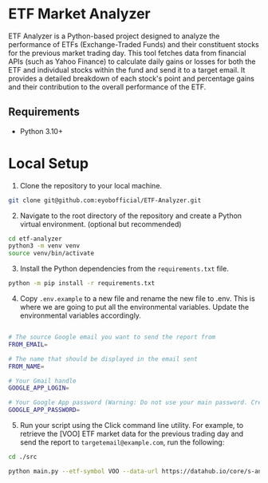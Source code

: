 # ETF Market Analyzer

ETF Analyzer is a Python-based project designed to analyze the performance of ETFs (Exchange-Traded Funds) and their constituent stocks for the previous market trading day. This tool fetches data from financial APIs (such as Yahoo Finance) to calculate daily gains or losses for both the ETF and individual stocks within the fund and send it to a target email. It provides a detailed breakdown of each stock's point and percentage gains and their contribution to the overall performance of the ETF.

## Requirements
* Python 3.10+


# Local Setup
1. Clone the repository to your local machine.
```sh
git clone git@github.com:eyobofficial/ETF-Analyzer.git
```
2. Navigate to the root directory of the repository and create a Python virtual environment. (optional but recommended)
```sh
cd etf-analyzer
python3 -m venv venv
source venv/bin/activate
```
3. Install the Python dependencies from the `requirements.txt` file.
```sh
python -m pip install -r requirements.txt
```
4. Copy `.env.example` to a new file and rename the new file to .env. This is where we are going to put all the environmental variables. Update the environmental variables accordingly.
```sh

# The source Google email you want to send the report from
FROM_EMAIL=

# The name that should be displayed in the email sent
FROM_NAME=

# Your Gmail handle
GOOGLE_APP_LOGIN=

# Your Google App password (Warning: Do not use your main password. Create a Google App instead)
GOOGLE_APP_PASSWORD=
```
5. Run your script using the Click command line utility. For example, to retrieve the [VOO] ETF market data for the previous trading day and send the report to `targetemail@example.com`, run the following:
```sh
cd ./src

python main.py --etf-symbol VOO --data-url https://datahub.io/core/s-and-p-500-companies/r/constituents.csv --to-email targetemail@example.com
```